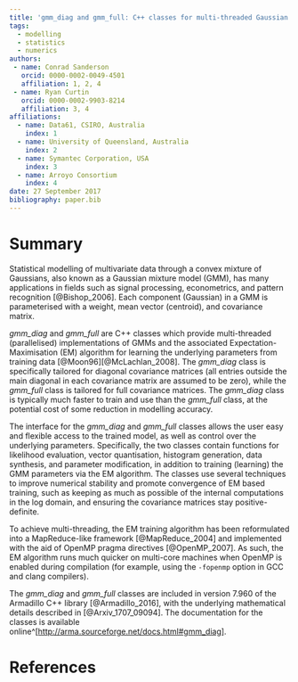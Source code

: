 ```yaml
---
title: 'gmm_diag and gmm_full: C++ classes for multi-threaded Gaussian mixture models and Expectation-Maximisation'
tags:
  - modelling
  - statistics
  - numerics
authors:
 - name: Conrad Sanderson
   orcid: 0000-0002-0049-4501
   affiliation: 1, 2, 4
 - name: Ryan Curtin
   orcid: 0000-0002-9903-8214
   affiliation: 3, 4
affiliations:
  - name: Data61, CSIRO, Australia
    index: 1
  - name: University of Queensland, Australia
    index: 2
  - name: Symantec Corporation, USA
    index: 3
  - name: Arroyo Consortium
    index: 4
date: 27 September 2017
bibliography: paper.bib
---
```


# Summary

Statistical modelling of multivariate data through a convex mixture of Gaussians,
also known as a Gaussian mixture model (GMM),
has many applications in fields such as signal processing, econometrics, and pattern recognition [@Bishop_2006].
Each component (Gaussian) in a GMM is parameterised with a weight, mean vector (centroid), and covariance matrix.

*gmm_diag* and *gmm_full* are C++ classes which provide multi-threaded (parallelised) implementations of GMMs
and the associated Expectation-Maximisation (EM) algorithm for learning the underlying parameters from training data [@Moon96][@McLachlan_2008].
The *gmm_diag* class is specifically tailored for diagonal covariance matrices
(all entries outside the main diagonal in each covariance matrix are assumed to be zero),
while the *gmm_full* class is tailored for full covariance matrices.
The *gmm_diag* class is typically much faster to train and use than the *gmm_full* class,
at the potential cost of some reduction in modelling accuracy.

The interface for the *gmm_diag* and *gmm_full* classes
allows the user easy and flexible access to the trained model,
as well as control over the underlying parameters.
Specifically, the two classes contain functions for likelihood evaluation,
vector quantisation, histogram generation, data synthesis, and parameter modification,
in addition to training (learning) the GMM parameters via the EM algorithm.
The classes use several techniques to improve numerical stability
and promote convergence of EM based training,
such as keeping as much as possible of the internal computations in the log domain,
and ensuring the covariance matrices stay positive-definite.

To achieve multi-threading, the EM training algorithm has been reformulated into a MapReduce-like framework [@MapReduce_2004]
and implemented with the aid of OpenMP pragma directives [@OpenMP_2007].
As such, the EM algorithm runs much quicker on multi-core machines when OpenMP is enabled during compilation
(for example, using the ```-fopenmp``` option in GCC and clang compilers).

The *gmm_diag* and *gmm_full* classes are included in version 7.960 of the Armadillo C++ library [@Armadillo_2016],
with the underlying mathematical details described in [@Arxiv_1707_09094].
The documentation for the classes is available online^[http://arma.sourceforge.net/docs.html#gmm_diag].

# References
